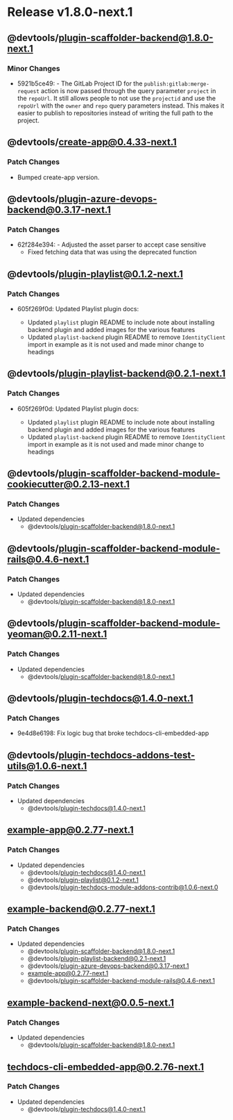 # Release v1.8.0-next.1

## @devtools/plugin-scaffolder-backend@1.8.0-next.1

### Minor Changes

- 5921b5ce49: - The GitLab Project ID for the `publish:gitlab:merge-request` action is now passed through the query parameter `project` in the `repoUrl`. It still allows people to not use the `projectid` and use the `repoUrl` with the `owner` and `repo` query parameters instead. This makes it easier to publish to repositories instead of writing the full path to the project.

## @devtools/create-app@0.4.33-next.1

### Patch Changes

- Bumped create-app version.

## @devtools/plugin-azure-devops-backend@0.3.17-next.1

### Patch Changes

- 62f284e394: - Adjusted the asset parser to accept case sensitive
  - Fixed fetching data that was using the deprecated function

## @devtools/plugin-playlist@0.1.2-next.1

### Patch Changes

- 605f269f0d: Updated Playlist plugin docs:

  - Updated `playlist` plugin README to include note about installing backend plugin and added images for the various features
  - Updated `playlist-backend` plugin README to remove `IdentityClient` import in example as it is not used and made minor change to headings

## @devtools/plugin-playlist-backend@0.2.1-next.1

### Patch Changes

- 605f269f0d: Updated Playlist plugin docs:

  - Updated `playlist` plugin README to include note about installing backend plugin and added images for the various features
  - Updated `playlist-backend` plugin README to remove `IdentityClient` import in example as it is not used and made minor change to headings

## @devtools/plugin-scaffolder-backend-module-cookiecutter@0.2.13-next.1

### Patch Changes

- Updated dependencies
  - @devtools/plugin-scaffolder-backend@1.8.0-next.1

## @devtools/plugin-scaffolder-backend-module-rails@0.4.6-next.1

### Patch Changes

- Updated dependencies
  - @devtools/plugin-scaffolder-backend@1.8.0-next.1

## @devtools/plugin-scaffolder-backend-module-yeoman@0.2.11-next.1

### Patch Changes

- Updated dependencies
  - @devtools/plugin-scaffolder-backend@1.8.0-next.1

## @devtools/plugin-techdocs@1.4.0-next.1

### Patch Changes

- 9e4d8e6198: Fix logic bug that broke techdocs-cli-embedded-app

## @devtools/plugin-techdocs-addons-test-utils@1.0.6-next.1

### Patch Changes

- Updated dependencies
  - @devtools/plugin-techdocs@1.4.0-next.1

## example-app@0.2.77-next.1

### Patch Changes

- Updated dependencies
  - @devtools/plugin-techdocs@1.4.0-next.1
  - @devtools/plugin-playlist@0.1.2-next.1
  - @devtools/plugin-techdocs-module-addons-contrib@1.0.6-next.0

## example-backend@0.2.77-next.1

### Patch Changes

- Updated dependencies
  - @devtools/plugin-scaffolder-backend@1.8.0-next.1
  - @devtools/plugin-playlist-backend@0.2.1-next.1
  - @devtools/plugin-azure-devops-backend@0.3.17-next.1
  - example-app@0.2.77-next.1
  - @devtools/plugin-scaffolder-backend-module-rails@0.4.6-next.1

## example-backend-next@0.0.5-next.1

### Patch Changes

- Updated dependencies
  - @devtools/plugin-scaffolder-backend@1.8.0-next.1

## techdocs-cli-embedded-app@0.2.76-next.1

### Patch Changes

- Updated dependencies
  - @devtools/plugin-techdocs@1.4.0-next.1
